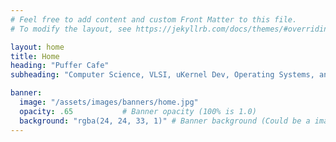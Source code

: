 ```yaml
---
# Feel free to add content and custom Front Matter to this file.
# To modify the layout, see https://jekyllrb.com/docs/themes/#overriding-theme-defaults

layout: home
title: Home
heading: "Puffer Cafe"
subheading: "Computer Science, VLSI, uKernel Dev, Operating Systems, and Tech."

banner:
  image: "/assets/images/banners/home.jpg"
  opacity: .65           # Banner opacity (100% is 1.0)
  background: "rgba(24, 24, 33, 1)" # Banner background (Could be a image)
---
```

